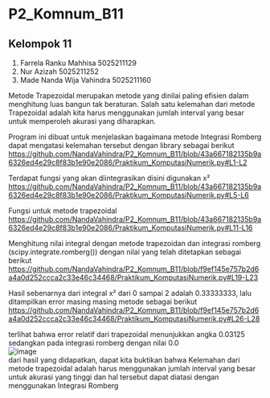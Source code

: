 # P2_Komnum_B11
## Kelompok 11

1. Farrela Ranku Mahhisa 5025211129
2. Nur Azizah 5025211252  
3.  Made Nanda Wija Vahindra 5025211160

Metode Trapezoidal merupakan metode yang dinilai paling efisien dalam menghitung luas bangun tak beraturan.
Salah satu kelemahan dari metode Trapezoidal adalah kita harus menggunakan jumlah interval yang besar untuk memperoleh akurasi yang diharapkan.  
  
Program ini dibuat untuk menjelaskan bagaimana metode Integrasi Romberg dapat mengatasi kelemahan tersebut dengan library sebagai berikut  
https://github.com/NandaVahindra/P2_Komnum_B11/blob/43a667182135b9a6326ed4e29c8f83b1e90e2086/Praktikum_KomputasiNumerik.py#L1-L2
  
Terdapat fungsi yang akan diintegrasikan disini digunakan x²  
https://github.com/NandaVahindra/P2_Komnum_B11/blob/43a667182135b9a6326ed4e29c8f83b1e90e2086/Praktikum_KomputasiNumerik.py#L5-L6
  
Fungsi untuk metode trapezoidal  
https://github.com/NandaVahindra/P2_Komnum_B11/blob/43a667182135b9a6326ed4e29c8f83b1e90e2086/Praktikum_KomputasiNumerik.py#L11-L16
  
Menghitung nilai integral dengan metode trapezoidan dan integrasi romberg (scipy.integrate.romberg()) dengan nilai  yang telah ditetapkan sebagai berikut
https://github.com/NandaVahindra/P2_Komnum_B11/blob/f9ef145e757b2d6a4a0d252ccca2c33e46c34468/Praktikum_KomputasiNumerik.py#L19-L23
  
Hasil sebenarnya dari integral x² dari 0 sampai 2 adalah 0.33333333, lalu ditampilkan error masing masing metode sebagai berikut
https://github.com/NandaVahindra/P2_Komnum_B11/blob/f9ef145e757b2d6a4a0d252ccca2c33e46c34468/Praktikum_KomputasiNumerik.py#L26-L28 

terlihat bahwa error relatif dari trapezoidal menunjukkan angka 0.03125 sedangkan pada integrasi romberg dengan nilai 0.0  
![image](https://user-images.githubusercontent.com/114988957/209049341-dc7590a4-0503-49c4-856d-5295cf16d225.png)  
dari hasil yang didapatkan, dapat kita buktikan bahwa Kelemahan dari metode trapezoidal adalah harus menggunakan jumlah interval yang besar untuk akurasi yang tinggi dan hal tersebut dapat diatasi dengan menggunakan Integrasi Romberg
